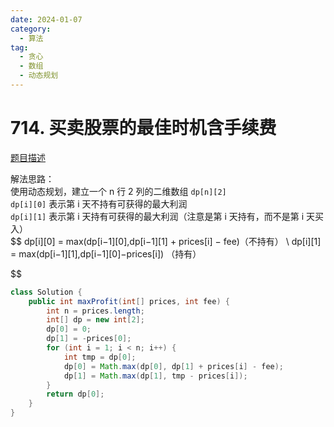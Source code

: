 ```yaml
---
date: 2024-01-07
category: 
  - 算法
tag: 
  - 贪心
  - 数组
  - 动态规划
---
```


# 714. 买卖股票的最佳时机含手续费

<Badge text="中等" type="warning" vertical="middle" />

[题目描述](https://leetcode.cn/problems/best-time-to-buy-and-sell-stock-with-transaction-fee/description/?envType=study-plan-v2&envId=leetcode-75)

解法思路：  
使用动态规划，建立一个 n 行 2 列的二维数组 `dp[n][2]`  
`dp[i][0]` 表示第 i 天不持有可获得的最大利润  
`dp[i][1]` 表示第 i 天持有可获得的最大利润（注意是第 i 天持有，而不是第 i 天买入）  
$$ 
    dp[i][0] = max(dp[i−1][0],dp[i−1][1] + prices[i] − fee)（不持有） \\
    dp[i][1] = max(dp[i−1][1],dp[i−1][0]−prices[i]) （持有）

$$



```java
class Solution {
    public int maxProfit(int[] prices, int fee) {
        int n = prices.length;
        int[] dp = new int[2];
        dp[0] = 0;
        dp[1] = -prices[0];
        for (int i = 1; i < n; i++) {
            int tmp = dp[0];
            dp[0] = Math.max(dp[0], dp[1] + prices[i] - fee); 
            dp[1] = Math.max(dp[1], tmp - prices[i]);
        }
        return dp[0];
    }
}
```